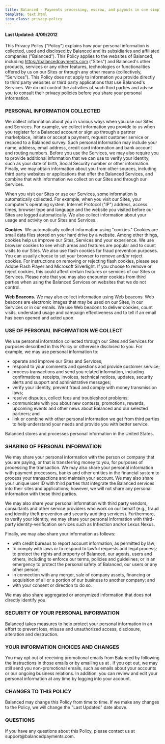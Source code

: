 ```yaml
---
title: Balanced - Payments processing, escrow, and payouts in one simple API | Privacy policy
template: text.html
icon_class: privacy-policy
---
```



<div><h4 id="last-updated--4-09-2012">Last Updated: 4/09/2012</h4>
  <p>This Privacy Policy ("Policy") explains how your personal information is
    collected, used and disclosed by Balanced and its subsidiaries and
    affiliated companies ("Balanced"). This Policy applies to the websites of
    Balanced, including <a href="https://balancedpayments.com">https://balancedpayments.com</a> ("Sites") and Balanced's other
    products, services or any other features, technologies or functionalities
    offered by us on our Sites or through any other means (collectively,
    "Services"). This Policy does not apply to information you provide directly to
    third party websites or third party applications that use Balanced's Services.
    We do not control the activities of such third parties and advise you to
    consult their privacy policies before you share your personal information.</p>
  <h3 id="personal-information-collected">PERSONAL INFORMATION COLLECTED</h3>
  <p>We collect information about you in various ways when you use our Sites and
    Services. For example, we collect information you provide to us when you
    register for a Balanced account or sign up through a partner marketplace,
    initiate or accept a payment, request
    customer service or respond to a Balanced survey. Such personal information
    may include your name, address, email address, credit card information and
    bank account and routing numbers. Before you use the Services, we may also
    require you to provide additional information that we can use to verify your
    identity, such as your date of birth, Social Security number or other
    information. Finally, we may obtain information about you from other sources,
    including third party websites or applications that offer the Balanced
    Services, and combine that with information we collect on our Sites and
    through our Services.</p>
  <p>When you visit our Sites or use our Services, some information is
    automatically collected. For example, when you visit our Sites, your
    computer's operating system, Internet Protocol ("IP") address, access times,
    browser type and language and the website you visited before our Sites are
    logged automatically. We also collect information about your usage and
    activity on our Sites and Services.</p>
  <p><strong>Cookies.</strong> We automatically collect information using "cookies." Cookies are
    small data files stored on your hard drive by a website. Among other things,
    cookies help us improve our Sites, Services and your experience. We use browser
    cookies to see which areas and features are popular and to count visits to our
    Sites. We also use flash cookies for fraud prevention purposes. You can usually
    choose to set your browser to remove and/or reject cookies. For instructions on
    removing or rejecting flash cookies, please see Adobe Flash Player and Microsoft
    Silverlight. If you choose to remove or reject cookies, this could affect
    certain features or services of our Sites or Services. Please note that you
    may also encounter cookies from third parties when using the Balanced Services
    on websites that we do not control.</p>
  <p><strong>Web Beacons.</strong> We may also collect information using Web beacons. Web beacons
    are electronic images that may be used on our Sites, in our Services or in our
    emails. We use Web beacons to deliver cookies, count visits, understand usage
    and campaign effectiveness and to tell if an email has been opened and acted
    upon.</p>
  <h3 id="use-of-personal-information-we-collect">USE OF PERSONAL INFORMATION WE COLLECT</h3>
  <p>We use personal information collected through our Sites and Services for
    purposes described in this Policy or otherwise disclosed to you. For example,
    we may use personal information to:</p>
  <ul><li>operate and improve our Sites and Services;</li>
    <li>respond to your comments and questions and provide customer service;</li>
    <li>process transactions and send you related information, including
      confirmations, receipts, invoices, technical notices, updates, security
      alerts and support and administrative messages;</li>
    <li>verify your identity, prevent fraud and comply with money transmission laws;</li>
    <li>resolve disputes, collect fees and troubleshoot problems;</li>
    <li>communicate with you about new contests, promotions, rewards, upcoming events
      and other news about Balanced and our selected partners; and</li>
    <li>link or combine with other personal information we get from third parties to
      help understand your needs and provide you with better service.</li>
  </ul><p>Balanced stores and processes personal information in the United States.</p>
  <h3 id="sharing-of-personal-information">SHARING OF PERSONAL INFORMATION</h3>
  <p>We may share your personal information with the person or company that you are
    paying, or that is transferring money to you, for purposes of processing the
    transaction. We may also share your personal information with payment
    processors, banks and other entities in the financial system to process your
    transactions and maintain your account. We may also share your unique user ID
    with third parties that integrate the Balanced services into their sites and
    applications; however, we will not share any personal information with these
    third parties.</p>
  <p>We may also share your personal information with third party vendors,
    consultants and other service providers who work on our behalf (e.g., fraud
    and identity theft prevention and security auditing services). Furthermore, to
    verify your identity, we may share your personal information with third-party
    identity-verification services such as Inflection and/or Lexus Nexus.</p>
  <p>Finally, we may also share your information as follows:</p>
  <ul><li>with credit bureaus to report account information, as permitted by law;</li>
    <li>to comply with laws or to respond to lawful requests and legal process; to
      protect the rights and property of Balanced, our agents, users and others,
      including to enforce our terms, policies and guidelines; or in an emergency
      to protect the personal safety of Balanced, our users or any other person;</li>
    <li>in connection with any merger, sale of company assets, financing or
      acquisition of all or a portion of our business to another company; and</li>
    <li>with your consent or direction to do so.</li>
  </ul><p>We may also share aggregated or anonymized information that does not directly
    identify you.</p>
  <h3 id="security-of-your-personal-information">SECURITY OF YOUR PERSONAL INFORMATION</h3>
  <p>Balanced takes measures to help protect your personal information in an effort
    to prevent loss, misuse and unauthorized access, disclosure, alteration and
    destruction.</p>
  <h3 id="your-information-choices-and-changes">YOUR INFORMATION CHOICES AND CHANGES</h3>
  <p>You may opt out of receiving promotional emails from Balanced by following the
    instructions in those emails or by emailing us at  . If you opt out, we may
    still send you non-promotional emails, such as emails about your accounts or
    our ongoing business relations. In addition, you can review and edit your
    personal information at any time by logging into your account.</p>
  <h3 id="changes-to-this-policy">CHANGES TO THIS POLICY</h3>
  <p>Balanced may change this Policy from time to time. If we make any changes to
    the Policy, we will change the "Last Updated" date above.</p>
  <h3 id="questions">QUESTIONS</h3>
  <p>If you have any questions about this Policy, please contact us at
    support@balancedpayments.com.</p></div>
